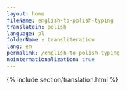 ```yaml
--- 
layout: home 
fileName: english-to-polish-typing
translatein: polish
language: pl
folderName : transliteration
lang: en
permalink: /english-to-polish-typing
nointernationalization: true
---
```

{% include section/translation.html %}